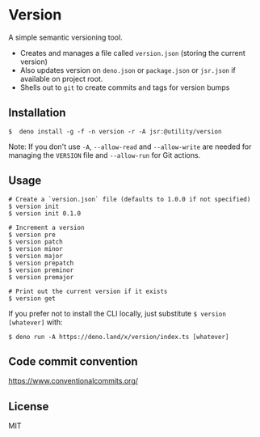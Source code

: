 # Version

A simple semantic versioning tool.

- Creates and manages a file called `version.json` (storing the current version)
- Also updates version on `deno.json` or `package.json` or `jsr.json` if available on project root.
- Shells out to `git` to create commits and tags for version bumps

## Installation

```
$  deno install -g -f -n version -r -A jsr:@utility/version
```

Note: If you don't use `-A`, `--allow-read` and `--allow-write` are needed for
managing the `VERSION` file and `--allow-run` for Git actions.

## Usage

```
# Create a `version.json` file (defaults to 1.0.0 if not specified)
$ version init
$ version init 0.1.0

# Increment a version
$ version pre
$ version patch
$ version minor
$ version major
$ version prepatch
$ version preminor
$ version premajor

# Print out the current version if it exists
$ version get
```

If you prefer not to install the CLI locally, just substitute `$ version
[whatever]` with:

```
$ deno run -A https://deno.land/x/version/index.ts [whatever]
```

## Code commit convention
https://www.conventionalcommits.org/

## License

MIT
